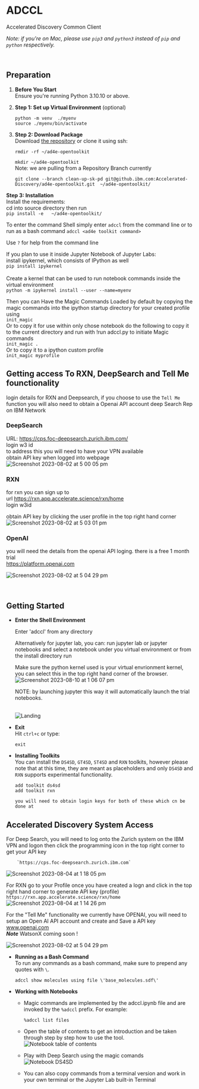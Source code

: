 # ADCCL

Accelerated Discovery Common Client<br>

_Note: if you're on Mac, please use `pip3` and `python3` instead of `pip` and `python` respectively._

<br>

## Preparation

1.  **Before You Start**<br>
    Ensure you're running Python 3.10.10 or above.

1.  **Step 1: Set up Virtual Environment** (optional)<br>

       `python -m venv  ./myenv` <br> 
        `source ./myenv/bin/activate` <br>

1.  **Step 2: Download Package**<br>
    Download [the repository](https://github.ibm.com/Accelerated-Discovery/ad4e-opentoolkit) or clone it using ssh:<br>
    
       `rmdir -rf ~/ad4e-opentoolkit` <br>
       
       `mkdir ~/ad4e-opentoolkit` <br>
       Note: we are pulling from a Repository Branch currently <br>
       
       `git clone --branch clean-up-sk-pd git@github.ibm.com:Accelerated-Discovery/ad4e-opentoolkit.git  ~/ad4e-opentoolkit/`<br>
     
 **Step 3: Installation**<br>
    Install the requirements:<br>
        cd into source directory then run <br>
        `pip install -e   ~/ad4e-opentoolkit/` <br>
        
   To enter the command Shell simply enter `adccl` from the command line or to run as a  bash command `adccl <ad4e toolkit command>` <br>
    
   Use `?` for help from the command line <br>
    
    
    
   If you plan to use it inside Jupyter Notebook of Jupyter Labs:<br>
    install ipykernel, which consists of IPython as well <br>
        `pip install ipykernel` <br>
        <br>
    Create a kernel that can be used to run notebook commands inside the virtual environment <br>
        `python -m ipykernel install --user --name=myenv`
    
   Then you can Have the Magic Commands Loaded by default by copying the magic commands into the ipython startup directory for your created profile using <br>
        `init_magic` <br>
        Or to copy it for use within only chose notebook do the following to copy it to the current directory and run with !run adccl.py to initiate Magic commands <br>
        `init_magic . ` <br>
        Or to copy it to a ipython custom profile <br>
        `init_magic myprofile`

   
## Getting access To RXN, DeepSearch and Tell Me founctionality

login details for RXN and Deepsearch, if you choose to use the `Tell Me` function you will also need to obtain a Openai API account
deep Search Rep on IBM Network <br>

### DeepSearch <br>
URL: https://cps.foc-deepsearch.zurich.ibm.com/ <br>
login w3 id <br>
to address this you will need to have your VPN available <br>
obtain API key when logged into webpage <br>
![Screenshot 2023-08-02 at 5 00 05 pm](https://media.github.ibm.com/user/225313/files/76807d43-262c-4ff0-969f-9086b15613ba)

### RXN <br>
for rxn you can sign up to <br>
url  https://rxn.app.accelerate.science/rxn/home <br>
login w3id <br>

obtain API key by clicking the user profile in the top right hand corner <br>
![Screenshot 2023-08-02 at 5 03 01 pm](https://media.github.ibm.com/user/225313/files/26d30714-f028-4f97-844c-82a434f9e0d8)


### OpenAI
you will need the details from the openai API loging. there is a free 1 month trial <br>
https://platform.openai.com  <br>

![Screenshot 2023-08-02 at 5 04 29 pm](https://media.github.ibm.com/user/225313/files/50f34891-dd0f-4650-9548-45631606a0d1)

<br>

## Getting Started

-   **Enter the Shell Environment**

     Enter 'adccl' from any directory

    Alternatively for jupyter lab, you can:
    run jupyter lab or jupyter notebooks and select a notebook under you virtual environment or from the install directory run<br>

    
    Make sure the python kernel used is your virtual envrionment kernel, you can select this in the top right hand corner of the browser. <br>
    ![Screenshot 2023-08-10 at 1 06 07 pm](https://media.github.ibm.com/user/225313/files/f4ab9f61-dc34-4a33-9a8d-b5cc64b00dbe)

    NOTE: by launching jupyter this way it will automatically launch the trial notebooks.<br>
    <br>
      
    ![Landing](readme/screenshot-landing.png)

-   **Exit**<br>
    Hit `ctrl+c` or type:

        exit

-   **Installing Toolkits**<br>
    You can install the `DS4SD`, `GT4SD`, `ST4SD` and `RXN` toolkits, however please note that at this time, they are meant as placeholders and only `DS4SD` and `RXN` supports experimental functionality.

        add toolkit ds4sd
        add toolkit rxn
        
        you will need to obtain login keys for both of these which cn be done at 
 
 ## Accelerated Discovery System Access
 For Deep Search, you will need to log onto the Zurich system on the IBM VPN and logon then click the programming icon in the top right corner to get your API key
        
        `https://cps.foc-deepsearch.zurich.ibm.com`
 
 ![Screenshot 2023-08-04 at 1 18 05 pm](https://media.github.ibm.com/user/225313/files/637e3cc6-6ae1-4d99-8b3c-294cb259df9e)

       
For RXN go to your Profile once you have created a logn and click in the top right hand corner to generate API key (profile)
         `https://rxn.app.accelerate.science/rxn/home`
        ![Screenshot 2023-08-04 at 1 14 26 pm](https://media.github.ibm.com/user/225313/files/14261abf-5839-4e6a-92f6-1dc6ed9803b7)


For the "Tell Me" functionality we currently have OPENAI, you will need to setup an Open AI API account and create and Save a API key www.openai.com <br>
 ***Note*** WatsonX coming soon !<br>

   ![Screenshot 2023-08-02 at 5 04 29 pm](https://media.github.ibm.com/user/225313/files/3a1a83cc-b07e-4328-9035-e956a45e629d)

        

-   **Running as a Bash Command**<br>
    To run any commands as a bash command, make sure to prepend any quotes with `\`.

        adccl show molecules using file \'base_molecules.sdf\'

-   **Working with Notebooks**


    -   Magic commands are implemented by the adccl.ipynb file and are invoked by the `%adccl` prefix. For example:

            %adccl list files

    -   Open the table of contents to get an introduction and be taken through step by step how to use the tool.
        ![Notebook table of contents](readme/notebook-toc.png)

    -   Play with Deep Search using the magic comands
        ![Notebook DS4SD](readme/notebook-ds4sd.png)

    -   You can also copy commands from a terminal version and work in your own terminal or the Jupyter Lab built-in Terminal
